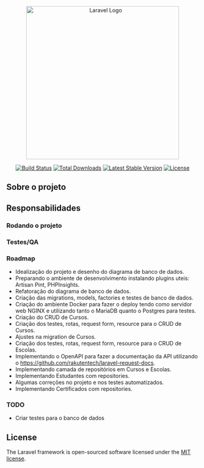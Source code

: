 <p align="center"><a href="https://laravel.com" target="_blank"><img src="https://raw.githubusercontent.com/laravel/art/master/logo-lockup/5%20SVG/2%20CMYK/1%20Full%20Color/laravel-logolockup-cmyk-red.svg" width="400" alt="Laravel Logo"></a></p>

<p align="center">
<a href="https://github.com/laravel/framework/actions"><img src="https://github.com/laravel/framework/workflows/tests/badge.svg" alt="Build Status"></a>
<a href="https://packagist.org/packages/laravel/framework"><img src="https://img.shields.io/packagist/dt/laravel/framework" alt="Total Downloads"></a>
<a href="https://packagist.org/packages/laravel/framework"><img src="https://img.shields.io/packagist/v/laravel/framework" alt="Latest Stable Version"></a>
<a href="https://packagist.org/packages/laravel/framework"><img src="https://img.shields.io/packagist/l/laravel/framework" alt="License"></a>
</p>

## Sobre o projeto

## Responsabilidades

### Rodando o projeto

### Testes/QA

### Roadmap
- Idealização do projeto e desenho do diagrama de banco de dados.
- Preparando o ambiente de desenvolvimento instalando plugins uteis:
Artisan Pint, PHPInsights.
- Refatoração do diagrama de banco de dados.
- Criação das migrations, models, factories e testes de banco de dados.
- Criação do ambiente Docker para fazer o deploy tendo como servidor web NGINX e utilizando tanto o MariaDB quanto o Postgres para testes.
- Criação do CRUD de Cursos.
- Criação dos testes, rotas, request form, resource para o CRUD de Cursos.
- Ajustes na migration de Cursos.
- Criação dos testes, rotas, request form, resource para o CRUD de Escolas.
- Implementando o OpenAPI para fazer a documentação da API utilizando o https://github.com/rakutentech/laravel-request-docs.
- Implementando camada de repositórios em Cursos e Escolas.
- Implementando Estudantes com repositories.
- Algumas correções no projeto e nos testes automatizados.
- Implementando Certificados com repositories.

### TODO
- Criar testes para o banco de dados

## License

The Laravel framework is open-sourced software licensed under the [MIT license](https://opensource.org/licenses/MIT).
